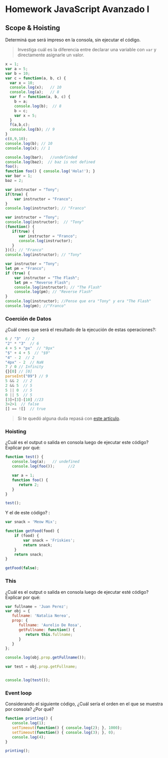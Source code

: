 
# Homework JavaScript Avanzado I

## Scope & Hoisting

Determiná que será impreso en la consola, sin ejecutar el código.

> Investiga cuál es la diferencia entre declarar una variable con `var` y directamente asignarle un valor.

```javascript
x = 1; 
var a = 5;
var b = 10;
var c = function(a, b, c) {
  var x = 10;
  console.log(x);   // 10
  console.log(a);   // 8
  var f = function(a, b, c) {
    b = a;  
    console.log(b);  // 8
    b = c;  
    var x = 5;
  }
  f(a,b,c);
  console.log(b); // 9
}
c(8,9,10);
console.log(b); // 10
console.log(x); // 1
```

```javascript
console.log(bar);   //undefinded
console.log(baz);  // baz is not defined
foo(); 
function foo() { console.log('Hola!'); }
var bar = 1;
baz = 2;
```

```javascript
var instructor = "Tony";
if(true) {
    var instructor = "Franco";
}
console.log(instructor); // "Franco" 
```

```javascript
var instructor = "Tony";
console.log(instructor);  // "Tony"
(function() {
   if(true) {
      var instructor = "Franco";
      console.log(instructor);
   }
})(); // "Franco"
console.log(instructor); // "Tony"
```

```javascript
var instructor = "Tony";
let pm = "Franco";
if (true) {
    var instructor = "The Flash";
    let pm = "Reverse Flash";
    console.log(instructor); // "The Flash"
    console.log(pm); // "Reverse Flash"
}
console.log(instructor); //Pense que era "Tony" y era "The Flash"
console.log(pm); //"Franco"
```
### Coerción de Datos

¿Cuál crees que será el resultado de la ejecución de estas operaciones?:

```javascript
6 / "3"  // 2
"2" * "3"  // 6
4 + 5 + "px"  // "9px" 
"$" + 4 + 5  // "$9"
"4" - 2  // 2
"4px" - 2  // NaN
7 / 0 // Infinity
{}[0] // [0] 
parseInt("09") // 9
5 && 2  // 2
2 && 5  // 5
5 || 0  // 5
0 || 5  // 5
[3]+[3]-[10] //23
3>2>1  // false 
[] == ![]  // true  
```

> Si te quedó alguna duda repasá con [este artículo](http://javascript.info/tutorial/object-conversion).


### Hoisting

¿Cuál es el output o salida en consola luego de ejecutar este código? Explicar por qué:

```javascript
function test() {
   console.log(a);   // undefined
   console.log(foo());      //2

   var a = 1;
   function foo() {        
      return 2;
   }
}

test();
```

Y el de este código? :

```javascript
var snack = 'Meow Mix';

function getFood(food) {
    if (food) {
        var snack = 'Friskies';
        return snack;
    }
    return snack;
}

getFood(false);
```


### This

¿Cuál es el output o salida en consola luego de ejecutar esté código? Explicar por qué:

```javascript
var fullname = 'Juan Perez';
var obj = {
   fullname: 'Natalia Nerea',
   prop: {
      fullname: 'Aurelio De Rosa',
      getFullname: function() {
         return this.fullname;
      }
   }
};

console.log(obj.prop.getFullname()); 

var test = obj.prop.getFullname;  


console.log(test());    
```

### Event loop

Considerando el siguiente código, ¿Cuál sería el orden en el que se muestra por consola? ¿Por qué?

```javascript
function printing() {
   console.log(1);
   setTimeout(function() { console.log(2); }, 1000);
   setTimeout(function() { console.log(3); }, 0);
   console.log(4);
}

printing();
```
